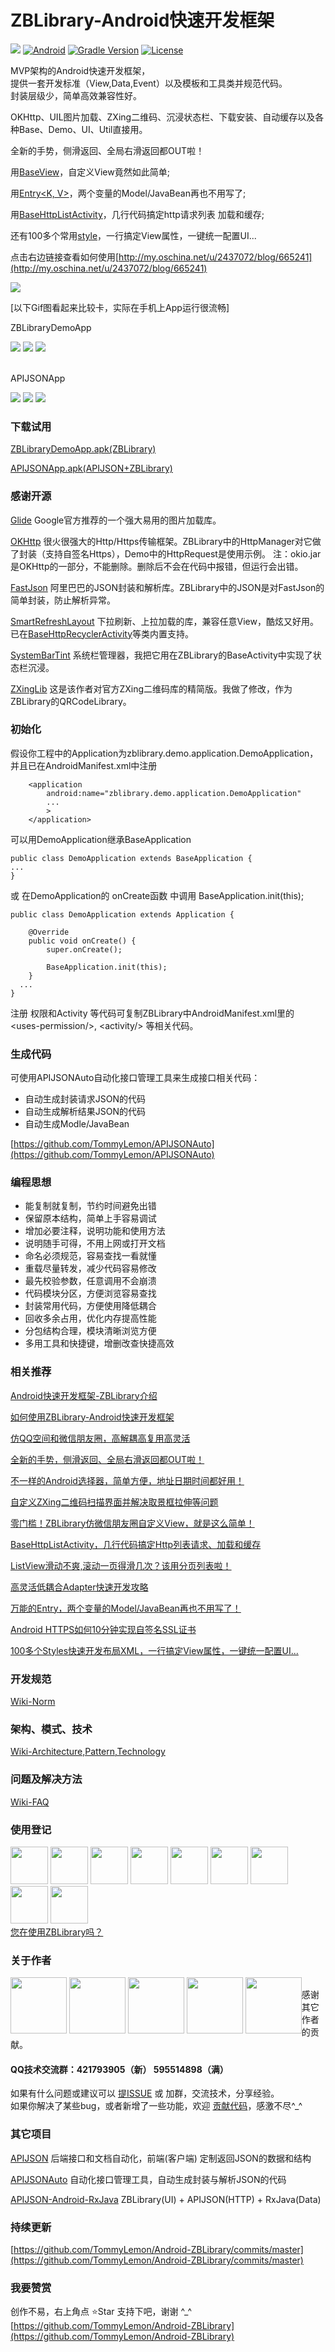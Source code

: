 # ZBLibrary-Android快速开发框架 

[![](https://jitpack.io/v/TommyLemon/Android-ZBLibrary.svg)](https://jitpack.io/#TommyLemon/Android-ZBLibrary)
[![Android](https://img.shields.io/badge/Android-4.0.3%2B-brightgreen.svg?style=flat)](https://developer.android.com/guide/topics/manifest/uses-sdk-element.html#ApiLevels)
[![Gradle Version](https://img.shields.io/badge/gradle-2.10%2B-green.svg)](https://docs.gradle.org/current/release-notes)
[![License](https://img.shields.io/badge/license-Apache%202-4EB1BA.svg)](https://www.apache.org/licenses/LICENSE-2.0.html)


MVP架构的Android快速开发框架，<br />
提供一套开发标准（View,Data,Event）以及模板和工具类并规范代码。<br />
封装层级少，简单高效兼容性好。

OKHttp、UIL图片加载、ZXing二维码、沉浸状态栏、下载安装、自动缓存以及各种Base、Demo、UI、Util直接用。

全新的手势，侧滑返回、全局右滑返回都OUT啦！

用[BaseView](https://github.com/TommyLemon/Android-ZBLibrary/blob/master/ZBLibrary/src/main/java/zuo/biao/library/base/BaseView.java)，自定义View竟然如此简单;

用[Entry<K, V>](https://github.com/TommyLemon/Android-ZBLibrary/blob/master/ZBLibrary/src/main/java/zuo/biao/library/model/Entry.java)，两个变量的Model/JavaBean再也不用写了;

用[BaseHttpListActivity](https://github.com/TommyLemon/Android-ZBLibrary/blob/master/ZBLibrary/src/main/java/zuo/biao/library/base/BaseHttpListActivity.java)，几行代码搞定http请求列表 加载和缓存;

还有100多个常用[style](https://github.com/TommyLemon/Android-ZBLibrary/blob/master/ZBLibrary/src/main/res/values/styles.xml)，一行搞定View属性，一键统一配置UI... 

点击右边链接查看如何使用[http://my.oschina.net/u/2437072/blog/665241](http://my.oschina.net/u/2437072/blog/665241)


![](https://raw.githubusercontent.com/TommyLemon/StaticResources/master/ZBLibrary_AllPages.jpg)

[以下Gif图看起来比较卡，实际在手机上App运行很流畅]

ZBLibraryDemoApp<br />

![](https://raw.githubusercontent.com/TommyLemon/StaticResources/master/ZBLibrary_Cache.gif)
![](https://raw.githubusercontent.com/TommyLemon/StaticResources/master/ZBLibrary_PlacePicker.gif)
![](https://raw.githubusercontent.com/TommyLemon/StaticResources/master/ZBLibrary_DatePicker.gif)

<br />
APIJSONApp<br />

![](https://raw.githubusercontent.com/TommyLemon/StaticResources/master/APIJSON_App_MomentList_Circle.gif) 
![](https://raw.githubusercontent.com/TommyLemon/StaticResources/master/APIJSON_App_Moment_Name.gif) 
![](https://raw.githubusercontent.com/TommyLemon/StaticResources/master/APIJSON_App_Moment_Comment.gif)


### 下载试用

[ZBLibraryDemoApp.apk(ZBLibrary)](http://files.cnblogs.com/files/tommylemon/ZBLibraryDemoApp.apk)

[APIJSONApp.apk(APIJSON+ZBLibrary)](http://files.cnblogs.com/files/tommylemon/APIJSONApp.apk)

### 感谢开源
[Glide](https://github.com/bumptech/glide)
Google官方推荐的一个强大易用的图片加载库。

[OKHttp](https://github.com/square/okhttp)
很火很强大的Http/Https传输框架。ZBLibrary中的HttpManager对它做了封装（支持自签名Https），Demo中的HttpRequest是使用示例。
注：okio.jar是OKHttp的一部分，不能删除。删除后不会在代码中报错，但运行会出错。

[FastJson](https://github.com/alibaba/fastjson)
阿里巴巴的JSON封装和解析库。ZBLibrary中的JSON是对FastJson的简单封装，防止解析异常。

[SmartRefreshLayout](https://github.com/scwang90/SmartRefreshLayout)
下拉刷新、上拉加载的库，兼容任意View，酷炫又好用。已在[BaseHttpRecyclerActivity](https://github.com/TommyLemon/Android-ZBLibrary/blob/master/ZBLibrary/src/main/java/zuo/biao/library/base/BaseHttpRecyclerActivity.java)等类内置支持。

[SystemBarTint](https://github.com/jgilfelt/SystemBarTint)
系统栏管理器，我把它用在ZBLibrary的BaseActivity中实现了状态栏沉浸。

[ZXingLib](https://github.com/xuyisheng/ZXingLib)
这是该作者对官方ZXing二维码库的精简版。我做了修改，作为ZBLibrary的QRCodeLibrary。


### 初始化

假设你工程中的Application为zblibrary.demo.application.DemoApplication，并且已在AndroidManifest.xml中注册
```
    <application
        android:name="zblibrary.demo.application.DemoApplication"
        ...
        >
    </application>
```

可以用DemoApplication继承BaseApplication
```
public class DemoApplication extends BaseApplication {
...
}
```
或 在DemoApplication的 onCreate函数 中调用 BaseApplication.init(this);
```
public class DemoApplication extends Application {

	@Override
	public void onCreate() {
		super.onCreate();
		
		BaseApplication.init(this);
	}
  ...
}
```

注册 权限和Activity 等代码可复制ZBLibrary中AndroidManifest.xml里的 \<uses-permission/>, \<activity/> 等相关代码。

### 生成代码
可使用APIJSONAuto自动化接口管理工具来生成接口相关代码：
* 自动生成封装请求JSON的代码
* 自动生成解析结果JSON的代码
* 自动生成Modle/JavaBean

[https://github.com/TommyLemon/APIJSONAuto](https://github.com/TommyLemon/APIJSONAuto)

### 编程思想
* 能复制就复制，节约时间避免出错
* 保留原本结构，简单上手容易调试
* 增加必要注释，说明功能和使用方法
* 说明随手可得，不用上网或打开文档
* 命名必须规范，容易查找一看就懂
* 重载尽量转发，减少代码容易修改
* 最先校验参数，任意调用不会崩溃
* 代码模块分区，方便浏览容易查找
* 封装常用代码，方便使用降低耦合
* 回收多余占用，优化内存提高性能
* 分包结构合理，模块清晰浏览方便
* 多用工具和快捷键，增删改查快捷高效

### 相关推荐
[Android快速开发框架-ZBLibrary介绍](http://my.oschina.net/u/2437072/blog/662017)

[如何使用ZBLibrary-Android快速开发框架](http://my.oschina.net/u/2437072/blog/665241)

[仿QQ空间和微信朋友圈，高解耦高复用高灵活](https://my.oschina.net/tommylemon/blog/885787)

[全新的手势，侧滑返回、全局右滑返回都OUT啦！](http://www.cnblogs.com/tommylemon/p/5576337.html)

[不一样的Android选择器，简单方便，地址日期时间都好用！](https://my.oschina.net/u/2437072/blog/756271)

[自定义ZXing二维码扫描界面并解决取景框拉伸等问题](http://my.oschina.net/u/2437072/blog/687986)

[零门槛！ZBLibrary仿微信朋友圈自定义View，就是这么简单！](http://my.oschina.net/u/2437072/blog/666625)

[BaseHttpListActivity，几行代码搞定Http列表请求、加载和缓存](http://my.oschina.net/u/2437072/blog/726229)

[ListView滑动不爽,滚动一页得滑几次？该用分页列表啦！](http://my.oschina.net/u/2437072/blog/700674)

[高灵活低耦合Adapter快速开发攻略](http://my.oschina.net/u/2437072/blog/701165)

[万能的Entry，两个变量的Model/JavaBean再也不用写了！](http://my.oschina.net/u/2437072/blog/671895)

[Android HTTPS如何10分钟实现自签名SSL证书](http://my.oschina.net/u/2437072/blog/669041)

[100多个Styles快速开发布局XML，一行搞定View属性，一键统一配置UI...](http://my.oschina.net/u/2437072/blog/716573)


### 开发规范
[Wiki-Norm](https://github.com/TommyLemon/Android-ZBLibrary/wiki/%E5%BC%80%E5%8F%91%E8%A7%84%E8%8C%83)

### 架构、模式、技术
[Wiki-Architecture,Pattern,Technology](https://github.com/TommyLemon/Android-ZBLibrary/wiki/%E6%9E%B6%E6%9E%84%E3%80%81%E6%A8%A1%E5%BC%8F%E3%80%81%E6%8A%80%E6%9C%AF)

### 问题及解决方法
[Wiki-FAQ](https://github.com/TommyLemon/Android-ZBLibrary/wiki/%E9%97%AE%E9%A2%98%E5%8F%8A%E8%A7%A3%E5%86%B3%E6%96%B9%E6%B3%95)

### 使用登记
<div style="float:left">
  <a href="https://sj.qq.com/myapp/detail.htm?apkName=com.dahua.leapmotor"><img src="https://pp.myapp.com/ma_icon/0/icon_52688286_1551098818/96" height="60"></a>
  <a href="http://www.egatee.com"><img src="https://lh3.googleusercontent.com/t_sA6kGX4WbqKHpTuLYx8hFClRfUHSXOWy53TsGTOYUiki7jfooQr9TDZOzY9CXcAAT3=s180-rw" height="60"></a>
  <a href="https://www.wandoujia.com/apps/com.didi.activity"><img src="https://android-artworks.25pp.com/fs08/2018/11/07/5/106_d33fcebea05e7bc1510a606d4bff86c7_con_130x130.png" height="60"></a>
  <a href="http://www.egatee.com"><img src="https://android-artworks.25pp.com/fs08/2018/03/12/1/110_d483f8186cd7ffb2f1bf1992f250e722_con_130x130.png" height="60"></a>
  <a href="https://sj.qq.com/myapp/detail.htm?apkName=com.pianfu.hungrybat"><img src="https://pp.myapp.com/ma_icon/0/icon_42293553_1479800504/96" height="60"></a>
  <a href="http://zhushou.360.cn/detail/index/soft_id/3276581?recrefer=SE_D_%E5%BF%AB%E7%94%A8%E9%80%9A%E8%AE%AF%E5%BD%95"><img src="https://android-artworks.25pp.com/fs08/2016/06/07/10/1_dc9bffc8d352e7eb329a0851cf5bb097_con_130x130.png" height="60"></a>
  <a href="http://zhushou.360.cn/detail/index/soft_id/3276581?recrefer=SE_D_%E5%BF%AB%E7%94%A8%E9%80%9A%E8%AE%AF%E5%BD%95"><img src="http://p17.qhimg.com/t01ed3c14480b8bef6b.png" height="60"></a>
  <a href="http://www.egatee.com"><img src="http://p16.qhimg.com/t01dccaedd0ebed2ad9.png" height="60"></a>
  <a href="http://www.egatee.com"><img src="https://android-artworks.25pp.com/fs08/2016/06/07/10/1_dc9bffc8d352e7eb329a0851cf5bb097_con_130x130.png" height="60"></a>
</div>
<br />

[您在使用ZBLibrary吗？](https://github.com/TommyLemon/Android-ZBLibrary/issues/18)


### 关于作者
<div style="float:left">
  <a href="https://github.com/TommyLemon"><img src="https://avatars1.githubusercontent.com/u/5738175?s=400&u=5b2f372f0c03fae8f249d2d754e38971c2e17b92&v=4" height="90" width="90" ></a>
  <a href="https://github.com/TommyLemon/Android-ZBLibrary/pull/26"><img src="https://avatars1.githubusercontent.com/u/8438560?s=460&v=4"  height="90" width="90" ></a>
  <a href="https://github.com/TommyLemon/Android-ZBLibrary/pull/31"><img src="https://avatars1.githubusercontent.com/u/45145447?s=400&v=4"  height="90" width="90" ></a>
  <a href="https://github.com/TommyLemon/Android-ZBLibrary/pull/2"><img src="https://avatars0.githubusercontent.com/u/9335665?s=460&v=4"  height="90" width="90" ></a>
  <a href="https://github.com/TommyLemon/Android-ZBLibrary/pull/33"><img src="https://avatars2.githubusercontent.com/u/30994405?s=400&v=4"  height="90" width="90" ></a>
</div>
<br />
感谢其它作者的贡献。

#### QQ技术交流群：421793905（新） 595514898（满）

如果有什么问题或建议可以 [提ISSUE](https://github.com/TommyLemon/Android-ZBLibrary/issues) 或 加群，交流技术，分享经验。<br >
如果你解决了某些bug，或者新增了一些功能，欢迎 [贡献代码](https://github.com/TommyLemon/Android-ZBLibrary/pulls)，感激不尽^_^


### 其它项目
[APIJSON](https://github.com/TommyLemon/APIJSON) 后端接口和文档自动化，前端(客户端) 定制返回JSON的数据和结构

[APIJSONAuto](https://github.com/TommyLemon/APIJSONAuto) 自动化接口管理工具，自动生成封装与解析JSON的代码

[APIJSON-Android-RxJava](https://github.com/TommyLemon/APIJSON-Android-RxJava) ZBLibrary(UI) + APIJSON(HTTP) + RxJava(Data)


### 持续更新
[https://github.com/TommyLemon/Android-ZBLibrary/commits/master](https://github.com/TommyLemon/Android-ZBLibrary/commits/master)

### 我要赞赏
创作不易，右上角点 ⭐Star 支持下吧，谢谢 ^_^ <br />
[https://github.com/TommyLemon/Android-ZBLibrary](https://github.com/TommyLemon/Android-ZBLibrary)
